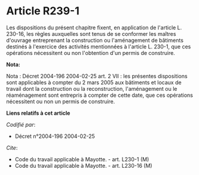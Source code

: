 # Article R239-1

Les dispositions du présent chapitre fixent, en application de l'article L. 230-16, les règles auxquelles sont tenus de se
conformer les maîtres d'ouvrage entreprenant la construction ou l'aménagement de bâtiments destinés à l'exercice des
activités mentionnées à l'article L. 230-1, que ces opérations nécessitent ou non l'obtention d'un permis de construire.

**Nota:**

Nota : Décret 2004-196 2004-02-25 art. 2 VII : les présentes dispositions sont applicables à compter du 2 mars 2005 aux
bâtiments et locaux de travail dont la construction ou la reconstruction, l'aménagement ou le réaménagement sont entrepris à
compter de cette date, que ces opérations nécessitent ou non un permis de construire.

**Liens relatifs à cet article**

_Codifié par_:

  - Décret n°2004-196 2004-02-25

_Cite_:

  - Code du travail applicable à Mayotte. - art. L230-1 (M)
  - Code du travail applicable à Mayotte. - art. L230-16 (M)
